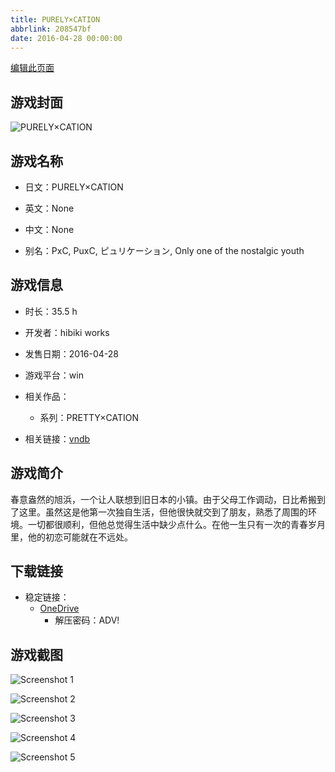 ```yaml
---
title: PURELY×CATION
abbrlink: 208547bf
date: 2016-04-28 00:00:00
---
```

[编辑此页面](https://github.com/ACG-3/ADV3-source/blob/main/source/_posts/games/PURELY%C3%97CATION.md)

## 游戏封面

![PURELY×CATION](https://pan.timero.xyz/d/onedrive/img_lib_001/PURELY%C3%97CATION_cover.avif)


## 游戏名称

- 日文：PURELY×CATION
- 英文：None
- 中文：None

- 别名：PxC, PuxC, ピュリケーション, Only one of the nostalgic youth


## 游戏信息

- 时长：35.5 h
- 开发者：hibiki works
- 发售日期：2016-04-28
- 游戏平台：win
- 相关作品：
   - 系列：PRETTY×CATION

- 相关链接：[vndb](https://vndb.org/v18723)


## 游戏简介

春意盎然的旭浜，一个让人联想到旧日本的小镇。由于父母工作调动，日比希搬到了这里。虽然这是他第一次独自生活，但他很快就交到了朋友，熟悉了周围的环境。一切都很顺利，但他总觉得生活中缺少点什么。在他一生只有一次的青春岁月里，他的初恋可能就在不远处。




## 下载链接

- 稳定链接：
    - [OneDrive](https://pan.timero.xyz/onedrive/adv_lib_001/PURELY%C3%97CATION)
        - 解压密码：ADV!



## 游戏截图


![Screenshot 1](https://pan.timero.xyz/d/onedrive/img_lib_001/PURELY%C3%97CATION_Screenshot_1.avif)

![Screenshot 2](https://pan.timero.xyz/d/onedrive/img_lib_001/PURELY%C3%97CATION_Screenshot_2.avif)

![Screenshot 3](https://pan.timero.xyz/d/onedrive/img_lib_001/PURELY%C3%97CATION_Screenshot_3.avif)

![Screenshot 4](https://pan.timero.xyz/d/onedrive/img_lib_001/PURELY%C3%97CATION_Screenshot_4.avif)

![Screenshot 5](https://pan.timero.xyz/d/onedrive/img_lib_001/PURELY%C3%97CATION_Screenshot_5.avif)

